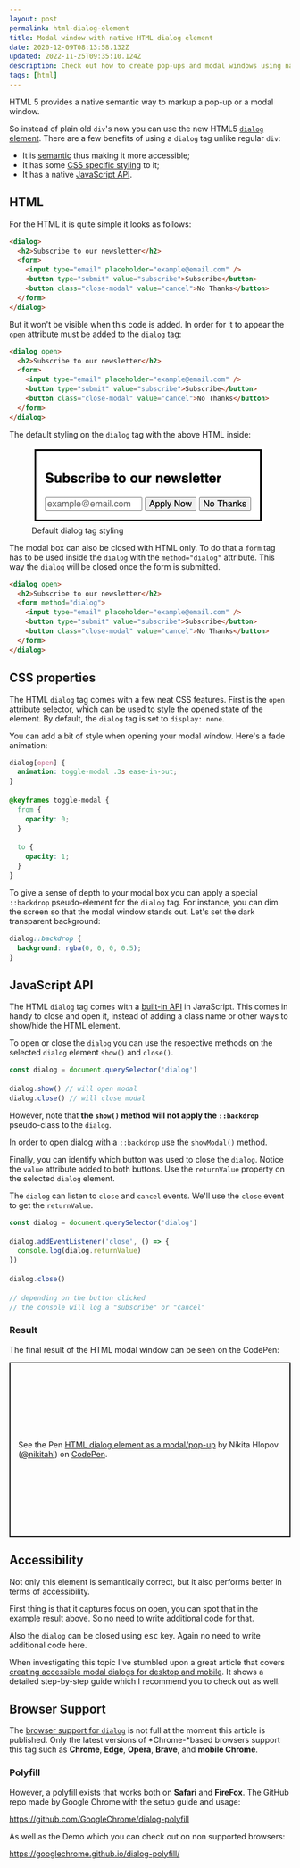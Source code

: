 ```yaml
---
layout: post
permalink: html-dialog-element
title: Modal window with native HTML dialog element
date: 2020-12-09T08:13:58.132Z
updated: 2022-11-25T09:35:10.124Z
description: Check out how to create pop-ups and modal windows using native HTML dialog element
tags: [html]
---
```


HTML 5 provides a native semantic way to markup a pop-up or a modal window. 

So instead of plain old `div`'s now you can use the new HTML5 [`dialog` element](https://developer.mozilla.org/en-US/docs/Web/HTML/Element/dialog). There are a few benefits of using a `dialog` tag unlike regular `div`: 

* It is [semantic](/why-it-is-important-to-write-semantic-html) thus making it more accessible;
* It has some [CSS specific styling](https://developer.mozilla.org/en-US/docs/Web/CSS/::backdrop) to it;
* It has a native [JavaScript API](https://developer.mozilla.org/en-US/docs/Web/API/HTMLDialogElement).

## HTML

For the HTML it is quite simple it looks as follows:

```html
<dialog>
  <h2>Subscribe to our newsletter</h2>
  <form>
    <input type="email" placeholder="example@email.com" />
    <button type="submit" value="subscribe">Subscribe</button>
    <button class="close-modal" value="cancel">No Thanks</button>
  </form>
</dialog>
```

But it won't be visible when this code is added. In order for it to appear the `open` attribute must be added to the `dialog` tag:

```html
<dialog open>
  <h2>Subscribe to our newsletter</h2>
  <form>
    <input type="email" placeholder="example@email.com" />
    <button type="submit" value="subscribe">Subscribe</button>
    <button class="close-modal" value="cancel">No Thanks</button>
  </form>
</dialog>
```

The default styling on the `dialog` tag with the above HTML inside:

<figure>
  <img class="shadow" src="/images/html-elements/dialog-plain.png" alt="Default dialog tag styling" loading="lazy">
  <figcaption>Default dialog tag styling</figcaption>
</figure>

The modal box can also be closed with HTML only. To do that a `form` tag has to be used inside the `dialog` with the `method="dialog"` attribute. This way the `dialog` will be closed once the form is submitted.

```html
<dialog open>
  <h2>Subscribe to our newsletter</h2>
  <form method="dialog">
    <input type="email" placeholder="example@email.com" />
    <button type="submit" value="subscribe">Subscribe</button>
    <button class="close-modal" value="cancel">No Thanks</button>
  </form>
</dialog>
```

## CSS properties

The HTML `dialog` tag comes with a few neat CSS features. First is the `open` attribute selector, which can be used to style the opened state of the element. By default, the `dialog` tag is set to `display: none`.

You can add a bit of style when opening your modal window. Here's a fade animation:

```css
dialog[open] {
  animation: toggle-modal .3s ease-in-out;
}

@keyframes toggle-modal {
  from {
    opacity: 0;
  }

  to {
    opacity: 1;
  }
}
```

To give a sense of depth to your modal box you can apply a special `::backdrop` pseudo-element for the `dialog` tag. For instance, you can dim the screen so that the modal window stands out. Let's set the dark transparent background:

```css
dialog::backdrop {
  background: rgba(0, 0, 0, 0.5);
}
```

## JavaScript API

The HTML `dialog` tag comes with a [built-in API](https://developer.mozilla.org/en-US/docs/Web/API/HTMLDialogElement) in JavaScript. This comes in handy to close and open it, instead of adding a class name or other ways to show/hide the HTML element.

To open or close the `dialog` you can use the respective methods on the selected `dialog` element `show()` and `close()`.

```javascript
const dialog = document.querySelector('dialog')

dialog.show() // will open modal
dialog.close() // will close modal
```

However, note that **the `show()` method will not apply the `::backdrop`** pseudo-class to the `dialog`.

In order to open dialog with a `::backdrop` use the `showModal()` method.

Finally, you can identify which button was used to close the `dialog`. Notice the `value` attribute added to both buttons. Use the `returnValue` property on the selected `dialog` element.

The `dialog` can listen to `close` and `cancel` events. We'll use the `close` event to get the `returnValue`.

```javascript
const dialog = document.querySelector('dialog')

dialog.addEventListener('close', () => {
  console.log(dialog.returnValue)
})

dialog.close()

// depending on the button clicked
// the console will log a "subscribe" or "cancel"
```

### Result

The final result of the HTML modal window can be seen on the CodePen:

<p class="codepen" data-height="390" data-theme-id="dark" data-default-tab="html,result" data-user="nikitahl" data-slug-hash="qBaNbvK" style="height: 313px; box-sizing: border-box; display: flex; align-items: center; justify-content: center; border: 2px solid; margin: 1em 0; padding: 1em;" data-pen-title="HTML dialog element as a modal/pop-up">
  <span>See the Pen <a href="https://codepen.io/nikitahl/pen/qBaNbvK">
  HTML dialog element as a modal/pop-up</a> by Nikita Hlopov (<a href="https://codepen.io/nikitahl">@nikitahl</a>)
  on <a href="https://codepen.io">CodePen</a>.</span>
</p>
<script async src="https://cpwebassets.codepen.io/assets/embed/ei.js"></script>

## Accessibility

Not only this element is semantically correct, but it also performs better in terms of accessibility. 

First thing is that it captures focus on open, you can spot that in the example result above. So no need to write additional code for that.

Also the `dialog` can be closed using <kbd>esc</kbd> key. Again no need to write additional code here.

When investigating this topic I've stumbled upon a great article that covers [creating accessible modal dialogs for desktop and mobile](https://www.useragentman.com/blog/2019/03/17/creating-accessible-html5-modal-dialogs-for-desktop-and-mobile/). It shows a detailed step-by-step guide which I recommend you to check out as well.

## Browser Support

The [browser support for `dialog`](https://caniuse.com/dialog) is not full at the moment this article is published. Only the latest versions of *Chrome-*based browsers support this tag such as **Chrome**, **Edge**, **Opera**, **Brave**, and **mobile Chrome**.

### Polyfill

However, a polyfill exists that works both on **Safari** and **FireFox**. The GitHub repo made by Google Chrome with the setup guide and usage:

<https://github.com/GoogleChrome/dialog-polyfill>

As well as the Demo which you can check out on non supported browsers:

<https://googlechrome.github.io/dialog-polyfill/>